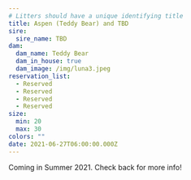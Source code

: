 ```yaml
---
# Litters should have a unique identifying title
title: Aspen (Teddy Bear) and TBD
sire:
  sire_name: TBD
dam:
  dam_name: Teddy Bear
  dam_in_house: true
  dam_image: /img/luna3.jpeg
reservation_list:
  - Reserved
  - Reserved
  - Reserved
  - Reserved
size:
  min: 20
  max: 30
colors: ""
date: 2021-06-27T06:00:00.000Z
---
```

Coming in Summer 2021. Check back for more info!